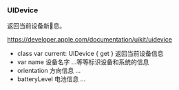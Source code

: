 ### UIDevice

返回当前设备新息。

https://developer.apple.com/documentation/uikit/uidevice

*  class var current: UIDevice { get } 返回当前设备信息
* var name 设备名字 ...等等标识设备和系统的信息
* orientation 方向信息 ...
* batteryLevel 电池信息 ...